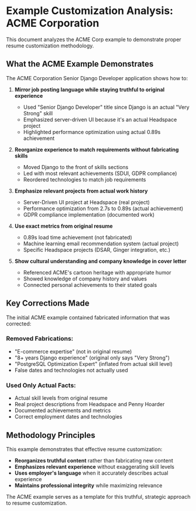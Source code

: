 # Example Customization Analysis: ACME Corporation

This document analyzes the ACME Corp example to demonstrate proper resume customization methodology.

## What the ACME Example Demonstrates

The ACME Corporation Senior Django Developer application shows how to:

1. **Mirror job posting language while staying truthful to original experience**
   - Used "Senior Django Developer" title since Django is an actual "Very Strong" skill
   - Emphasized server-driven UI because it's an actual Headspace project
   - Highlighted performance optimization using actual 0.89s achievement

2. **Reorganize experience to match requirements without fabricating skills**
   - Moved Django to the front of skills sections
   - Led with most relevant achievements (SDUI, GDPR compliance)
   - Reordered technologies to match job requirements

3. **Emphasize relevant projects from actual work history**
   - Server-Driven UI project at Headspace (real project)
   - Performance optimization from 2.7s to 0.89s (actual achievement)
   - GDPR compliance implementation (documented work)

4. **Use exact metrics from original resume**
   - 0.89s load time achievement (not fabricated)
   - Machine learning email recommendation system (actual project)
   - Specific Headspace projects (DSAR, Ginger integration, etc.)

5. **Show cultural understanding and company knowledge in cover letter**
   - Referenced ACME's cartoon heritage with appropriate humor
   - Showed knowledge of company history and values
   - Connected personal achievements to their stated goals

## Key Corrections Made

The initial ACME example contained fabricated information that was corrected:

### Removed Fabrications:
- "E-commerce expertise" (not in original resume)
- "8+ years Django experience" (original only says "Very Strong")
- "PostgreSQL Optimization Expert" (inflated from actual skill level)
- False dates and technologies not actually used

### Used Only Actual Facts:
- Actual skill levels from original resume
- Real project descriptions from Headspace and Penny Hoarder
- Documented achievements and metrics
- Correct employment dates and technologies

## Methodology Principles

This example demonstrates that effective resume customization:
- **Reorganizes truthful content** rather than fabricating new content
- **Emphasizes relevant experience** without exaggerating skill levels
- **Uses employer's language** when it accurately describes actual experience
- **Maintains professional integrity** while maximizing relevance

The ACME example serves as a template for this truthful, strategic approach to resume customization.